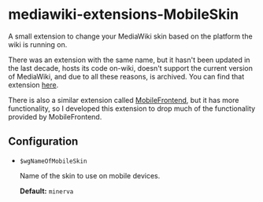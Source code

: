 # mediawiki-extensions-MobileSkin
A small extension to change your MediaWiki skin based on the platform the
wiki is running on.

There was an extension with the same name, but it hasn't been updated
in the last decade, hosts its code on-wiki, doesn't support the current
version of MediaWiki, and due to all these reasons, is archived.
You can find that extension [here](https://www.mediawiki.org/w/index.php?oldid=1351936).

There is also a similar extension called [MobileFrontend][mobilefrontend], but it has
more functionality, so I developed this extension to drop much of the functionality
provided by MobileFrontend.

## Configuration
* `$wgNameOfMobileSkin`
  
  Name of the skin to use on mobile devices.
  
  **Default:** `minerva`

[mobilefrontend]: https://https://mediawiki.org/wiki/Extension:MobileFrontend
